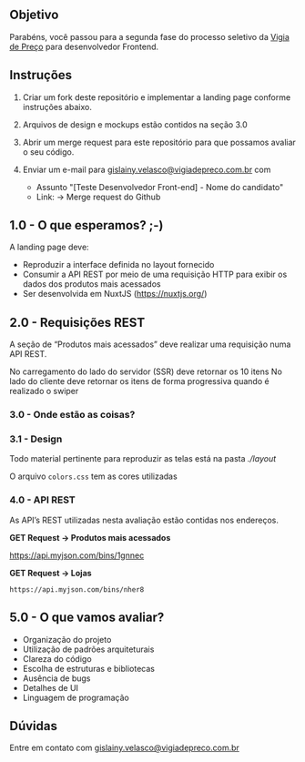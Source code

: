 
## Objetivo

Parabéns, você passou para a segunda fase do processo seletivo da [Vigia de Preço](http://vigiadepreco.com.br/) para desenvolvedor
Frontend.

## Instruções

1. Criar um fork deste repositório e implementar a landing page conforme instruções abaixo. 
2. Arquivos de design e mockups estão contidos na seção 3.0
2. Abrir um merge request para este repositório para que possamos avaliar o seu código. 
3. Enviar um e-mail para <gislainy.velasco@vigiadepreco.com.br> com

	* Assunto "[Teste Desenvolvedor Front-end] - Nome do candidato"
	* Link: -> Merge request do Github

## 1.0 - O que esperamos?  ;-)
	
A landing page deve:

- Reproduzir a interface definida no layout fornecido
- Consumir a API REST por meio de uma requisição HTTP para exibir os dados dos produtos mais acessados
- Ser desenvolvida em NuxtJS (https://nuxtjs.org/) 


## 2.0 - Requisições  REST 

A seção de “Produtos mais acessados” deve realizar uma requisição numa API REST. 

No carregamento do lado do servidor (SSR) deve retornar os 10 itens
No lado do cliente deve retornar os itens de forma progressiva quando é realizado o swiper 

### 3.0 - Onde estão as coisas? 

### 3.1 - Design 

Todo material pertinente para reproduzir as telas está na pasta *./layout*

O arquivo `colors.css` tem as cores utilizadas




### 4.0 - API REST

As API’s REST utilizadas nesta avaliação estão contidas nos endereços. 

**GET Request -> Produtos mais acessados**

https://api.myjson.com/bins/1gnnec

**GET Request -> Lojas**

	https://api.myjson.com/bins/nher8



## 5.0 - O que vamos avaliar?

* Organização do projeto
* Utilização de padrões arquiteturais
* Clareza do código
* Escolha de estruturas e bibliotecas
* Ausência de bugs
* Detalhes de UI
* Linguagem de programação



## Dúvidas

Entre em contato com <gislainy.velasco@vigiadepreco.com.br>

